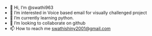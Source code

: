 - 👋 Hi, I’m @swathi963
- 👀 I’m interested in Voice based email for visually challenged project
- 🌱 I’m currently learning python.
- 💞️ I’m looking to collaborate on github
- 📫 How to reach me swathishiny2001@gmail.com

<!---
swathi963/swathi963 is a ✨ special ✨ repository because its `README.md` (this file) appears on your GitHub profile.
You can click the Preview link to take a look at your changes.
--->
